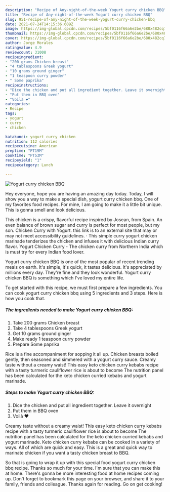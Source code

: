 ```yaml
---
description: "Recipe of Any-night-of-the-week Yogurt curry chicken BBQ"
title: "Recipe of Any-night-of-the-week Yogurt curry chicken BBQ"
slug: 951-recipe-of-any-night-of-the-week-yogurt-curry-chicken-bbq
date: 2021-07-24T14:15:36.609Z
image: https://img-global.cpcdn.com/recipes/5bf0116f66a6e2be/680x482cq70/yogurt-curry-chicken-bbq-recipe-main-photo.jpg
thumbnail: https://img-global.cpcdn.com/recipes/5bf0116f66a6e2be/680x482cq70/yogurt-curry-chicken-bbq-recipe-main-photo.jpg
cover: https://img-global.cpcdn.com/recipes/5bf0116f66a6e2be/680x482cq70/yogurt-curry-chicken-bbq-recipe-main-photo.jpg
author: Jorge Morales
ratingvalue: 4.9
reviewcount: 31008
recipeingredient:
- "200 grams Chicken breast"
- "4 tablespoons Greek yogurt"
- "10 grams ground ginger"
- "1 teaspoon curry powder"
- " Some paprika"
recipeinstructions:
- "Dice the chicken and put all ingredient together. Leave it overnight"
- "Put them in BBQ oven"
- "Voilà ❤️"
categories:
- Recipe
tags:
- yogurt
- curry
- chicken

katakunci: yogurt curry chicken 
nutrition: 112 calories
recipecuisine: American
preptime: "PT19M"
cooktime: "PT53M"
recipeyield: "1"
recipecategory: Lunch

---
```



![Yogurt curry chicken BBQ](https://img-global.cpcdn.com/recipes/5bf0116f66a6e2be/680x482cq70/yogurt-curry-chicken-bbq-recipe-main-photo.jpg)

Hey everyone, hope you are having an amazing day today. Today, I will show you a way to make a special dish, yogurt curry chicken bbq. One of my favorites food recipes. For mine, I am going to make it a little bit unique. This is gonna smell and look delicious.

This chicken is a crispy, flavorful recipe inspired by Josean, from Spain. An even balance of brown sugar and curry is perfect for most people, but my son. Chicken Curry with Yogurt. this link is to an external site that may or may not meet accessibility guidelines. · This simple curry yogurt chicken marinade tenderizes the chicken and infuses it with delicious Indian curry flavor. Yogurt Chicken Curry - The chicken curry from Northern India which is must try for every Indian food lover.

Yogurt curry chicken BBQ is one of the most popular of recent trending meals on earth. It's simple, it's quick, it tastes delicious. It's appreciated by millions every day. They're fine and they look wonderful. Yogurt curry chicken BBQ is something which I've loved my entire life.


To get started with this recipe, we must first prepare a few ingredients. You can cook yogurt curry chicken bbq using 5 ingredients and 3 steps. Here is how you cook that.

<!--inarticleads1-->

##### The ingredients needed to make Yogurt curry chicken BBQ:

1. Take 200 grams Chicken breast
1. Take 4 tablespoons Greek yogurt
1. Get 10 grams ground ginger
1. Make ready 1 teaspoon curry powder
1. Prepare  Some paprika


Rice is a fine accompaniment for sopping it all up. Chicken breasts boiled gently, then seasoned and simmered with a yogurt curry sauce. Creamy taste without a creamy waist! This easy keto chicken curry kebabs recipe with a tasty turmeric cauliflower rice is about to become The nutrition panel has been calculated for the keto chicken curried kebabs and yogurt marinade. 

<!--inarticleads2-->

##### Steps to make Yogurt curry chicken BBQ:

1. Dice the chicken and put all ingredient together. Leave it overnight
1. Put them in BBQ oven
1. Voilà ❤️


Creamy taste without a creamy waist! This easy keto chicken curry kebabs recipe with a tasty turmeric cauliflower rice is about to become The nutrition panel has been calculated for the keto chicken curried kebabs and yogurt marinade. Keto chicken curry kebabs can be cooked in a variety of ways. All of which are quick and easy. This is a great and quick way to marinate chicken if you want a tasty chicken breast to BBQ. 

So that is going to wrap it up with this special food yogurt curry chicken bbq recipe. Thanks so much for your time. I'm sure that you can make this at home. There's gonna be more interesting food at home recipes coming up. Don't forget to bookmark this page on your browser, and share it to your family, friends and colleague. Thanks again for reading. Go on get cooking!
